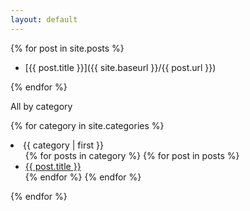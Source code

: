 ```yaml
---
layout: default
---
```


{% for post in site.posts %}
- [{{ post.title }}]({{ site.baseurl }}/{{ post.url }})

{% endfor %}

All by category

{% for category in site.categories %}
  <li><a name="{{ category | first }}">{{ category | first }}</a>
    <ul>
    {% for posts in category %}
      {% for post in posts %}
        <li><a href="{{ post.url }}">{{ post.title }}</a></li>
      {% endfor %}
    {% endfor %}
    </ul>
  </li>
{% endfor %}
